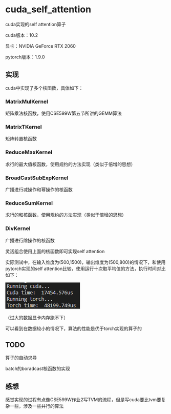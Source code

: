 # cuda_self_attention
cuda实现的self attention算子

cuda版本：10.2

显卡：NVIDIA GeForce RTX 2060

pytorch版本：1.9.0

## 实现

cuda中实现了多个核函数，具体如下：

### MatrixMulKernel

矩阵乘法核函数，使用CSE599W第五节所讲的GEMM算法

### MatrixTKernel

矩阵转置核函数

### ReduceMaxKernel

求行的最大值核函数，使用规约的方法实现（类似于倍增的思想）

### BroadCastSubExpKernel

广播进行减操作和幂操作的核函数

### ReduceSumKernel

求行的和核函数，使用规约的方法实现（类似于倍增的思想）

### DivKernel

广播进行除操作的核函数



灵活组合使用上面的核函数即可实现self attention

实际测试中，在输入维度为(500,1500)，输出维度为(500,800)的情况下，和使用pytorch实现的self attention比较，使用运行十次取平均值的方法，执行时间对比如下：

![image-20220824213705954](README.assets/image-20220824213705954.png)

（过大的数据显卡内存跑不下）

可以看到在数据较小的情况下，算法的性能是优于torch实现的算子的

## TODO

算子的自动求导

batch的boradcast核函数的实现

## 感想

感觉实现的过程有点像CSE599W作业2写TVM的流程，但是写cuda要比tvm要复杂一些，涉及一些并行的算法

